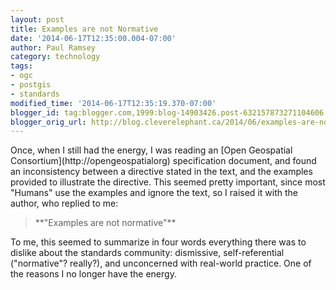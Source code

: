 ```yaml
---
layout: post
title: Examples are not Normative
date: '2014-06-17T12:35:00.004-07:00'
author: Paul Ramsey
category: technology
tags:
- ogc
- postgis
- standards
modified_time: '2014-06-17T12:35:19.370-07:00'
blogger_id: tag:blogger.com,1999:blog-14903426.post-632157873271104606
blogger_orig_url: http://blog.cleverelephant.ca/2014/06/examples-are-not-normative.html
---
```


<p>Once, when I still had the energy, I was reading an [Open Geospatial Consortium](http://opengeospatialorg) specification document, and found an inconsistency between a directive stated in the text, and the examples provided to illustrate the directive. This seemed pretty important, since most "Humans" use the examples and ignore the text, so I raised it with the author, who replied to me: </p>

<blockquote>**"Examples are not normative"**</blockquote>

<p>To me, this seemed to summarize in four words everything there was to dislike about the standards community: dismissive, self-referential ("normative"? really?), and unconcerned with real-world practice. One of the reasons I no longer have the energy. </p>